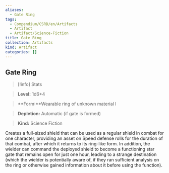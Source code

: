 ```yaml
---
aliases:
  - Gate Ring
tags:
  - Compendium/CSRD/en/Artifacts
  - Artifact
  - Artifact/Science-Fiction
title: Gate Ring
collection: Artifacts
kind: Artifact
categories: []
---
```

## Gate Ring  
>[!info] Stats    
> **Level:** 1d6+4    
> **Form:**Wearable ring of unknown material l    
> **Depletion:** Automatic (if gate is formed)  
> **Kind:** Science Fiction  
    
Creates a full-sized shield that can be used as a regular shield in combat for one character, providing an asset on Speed defense rolls for the duration of that combat, after which it returns to its ring-like form. In addition, the wielder can command the deployed shield to become a functioning star gate that remains open for just one hour, leading to a strange destination (which the wielder is potentially aware of, if they ran sufficient analysis on the ring or otherwise gained information about it before using the function). 
